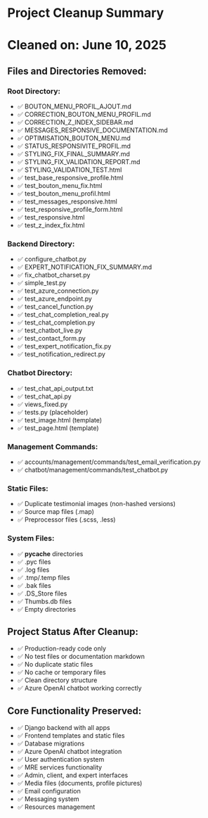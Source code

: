 # Project Cleanup Summary
# Cleaned on: June 10, 2025

## Files and Directories Removed:

### Root Directory:
- ✅ BOUTON_MENU_PROFIL_AJOUT.md
- ✅ CORRECTION_BOUTON_MENU_PROFIL.md
- ✅ CORRECTION_Z_INDEX_SIDEBAR.md
- ✅ MESSAGES_RESPONSIVE_DOCUMENTATION.md
- ✅ OPTIMISATION_BOUTON_MENU.md
- ✅ STATUS_RESPONSIVITE_PROFIL.md
- ✅ STYLING_FIX_FINAL_SUMMARY.md
- ✅ STYLING_FIX_VALIDATION_REPORT.md
- ✅ STYLING_VALIDATION_TEST.html
- ✅ test_base_responsive_profile.html
- ✅ test_bouton_menu_fix.html
- ✅ test_bouton_menu_profil.html
- ✅ test_messages_responsive.html
- ✅ test_responsive_profile_form.html
- ✅ test_responsive.html
- ✅ test_z_index_fix.html

### Backend Directory:
- ✅ configure_chatbot.py
- ✅ EXPERT_NOTIFICATION_FIX_SUMMARY.md
- ✅ fix_chatbot_charset.py
- ✅ simple_test.py
- ✅ test_azure_connection.py
- ✅ test_azure_endpoint.py
- ✅ test_cancel_function.py
- ✅ test_chat_completion_real.py
- ✅ test_chat_completion.py
- ✅ test_chatbot_live.py
- ✅ test_contact_form.py
- ✅ test_expert_notification_fix.py
- ✅ test_notification_redirect.py

### Chatbot Directory:
- ✅ test_chat_api_output.txt
- ✅ test_chat_api.py
- ✅ views_fixed.py
- ✅ tests.py (placeholder)
- ✅ test_image.html (template)
- ✅ test_page.html (template)

### Management Commands:
- ✅ accounts/management/commands/test_email_verification.py
- ✅ chatbot/management/commands/test_chatbot.py

### Static Files:
- ✅ Duplicate testimonial images (non-hashed versions)
- ✅ Source map files (.map)
- ✅ Preprocessor files (.scss, .less)

### System Files:
- ✅ __pycache__ directories
- ✅ .pyc files
- ✅ .log files
- ✅ .tmp/.temp files
- ✅ .bak files
- ✅ .DS_Store files
- ✅ Thumbs.db files
- ✅ Empty directories

## Project Status After Cleanup:
- ✅ Production-ready code only
- ✅ No test files or documentation markdown
- ✅ No duplicate static files
- ✅ No cache or temporary files
- ✅ Clean directory structure
- ✅ Azure OpenAI chatbot working correctly

## Core Functionality Preserved:
- ✅ Django backend with all apps
- ✅ Frontend templates and static files
- ✅ Database migrations
- ✅ Azure OpenAI chatbot integration
- ✅ User authentication system
- ✅ MRE services functionality
- ✅ Admin, client, and expert interfaces
- ✅ Media files (documents, profile pictures)
- ✅ Email configuration
- ✅ Messaging system
- ✅ Resources management

